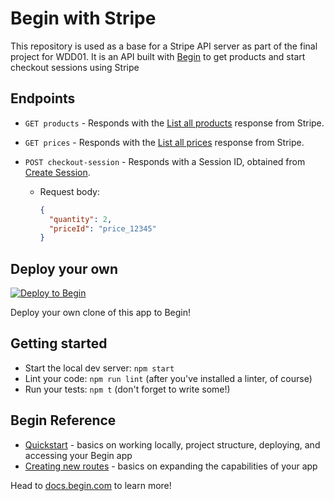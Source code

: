 # Begin with Stripe

This repository is used as a base for a Stripe API server as part of the final project for WDD01. It is an API built with [Begin](https://begin.com) to get products and start checkout sessions using Stripe

## Endpoints

- `GET products` - Responds with the [List all products](https://stripe.com/docs/api/products/list?lang=node) response from Stripe.
- `GET prices` - Responds with the [List all prices](https://stripe.com/docs/api/prices/list?lang=node) response from Stripe.
- `POST checkout-session` - Responds with a Session ID, obtained from [Create Session](https://stripe.com/docs/api/checkout/sessions/create).

  - Request body:

    ```json
    {
      "quantity": 2,
      "priceId": "price_12345"
    }
    ```

## Deploy your own

[![Deploy to Begin](https://static.begin.com/deploy-to-begin.svg)](https://begin.com/apps/create?template=https://github.com/Developers-Institute-Classrooms/01-begin-with-stripe-api-server)

Deploy your own clone of this app to Begin!

## Getting started

- Start the local dev server: `npm start`
- Lint your code: `npm run lint` (after you've installed a linter, of course)
- Run your tests: `npm t` (don't forget to write some!)

## Begin Reference

- [Quickstart](https://docs.begin.com/en/guides/quickstart/) - basics on working locally, project structure, deploying, and accessing your Begin app
- [Creating new routes](https://docs.begin.com/en/functions/creating-new-functions) - basics on expanding the capabilities of your app

Head to [docs.begin.com](https://docs.begin.com/) to learn more!
